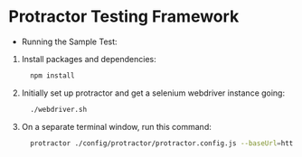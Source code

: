 # Protractor Testing Framework

- Running the Sample Test:

1. Install packages and dependencies:
    ```bash
      npm install
    ```
2. Initially set up protractor and get a selenium webdriver instance going:
    ```bash
      ./webdriver.sh
    ```
3. On a separate terminal window, run this command:
    ```bash
      protractor ./config/protractor/protractor.config.js --baseUrl=https://angularjs.org
    ```

